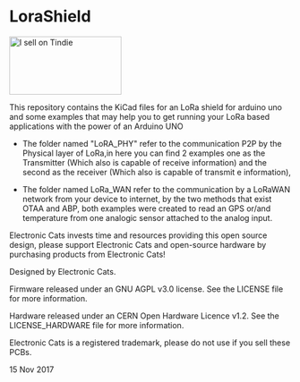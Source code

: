 # LoraShield

<a href="https://www.tindie.com/stores/electroniccats/?ref=offsite_badges&utm_source=sellers_electroniccats&utm_medium=badges&utm_campaign=badge_large"><img src="https://d2ss6ovg47m0r5.cloudfront.net/badges/tindie-larges.png" alt="I sell on Tindie" width="200" height="104"></a>

This repository contains the KiCad files for an LoRa shield for arduino uno and some examples that may help you to get running your LoRa based applications with the power of an Arduino UNO 

- The folder named "LoRA_PHY" refer to the communication
P2P by the Physical layer of LoRa,in here you can find 2 examples one as the Transmitter (Which also  is capable of receive information) and the second as the receiver (Which also is capable of transmit e information), 

- The folder named LoRa_WAN refer to the communication by a LoRaWAN network from your device to internet, by the two methods that exist OTAA and ABP, both examples were created to read an GPS or/and temperature from one analogic sensor attached to the analog input.

Electronic Cats invests time and resources providing this open source design, please support Electronic Cats and open-source hardware by purchasing products from Electronic Cats!

Designed by Electronic Cats.

Firmware released under an GNU AGPL v3.0 license. See the LICENSE file for more information.

Hardware released under an CERN Open Hardware Licence v1.2. See the LICENSE_HARDWARE file for more information.

Electronic Cats is a registered trademark, please do not use if you sell these PCBs.

15 Nov 2017